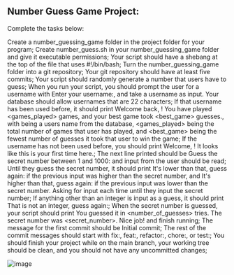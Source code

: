 ## Number Guess Game Project: 

Complete the tasks below:

Create a number_guessing_game folder in the project folder for your program;
Create number_guess.sh in your number_guessing_game folder and give it executable permissions;
Your script should have a shebang at the top of the file that uses #!/bin/bash;
Turn the number_guessing_game folder into a git repository;
Your git repository should have at least five commits;
Your script should randomly generate a number that users have to guess;
When you run your script, you should prompt the user for a username with Enter your username:, and take a username as input. Your database should allow usernames that are 22 characters;
If that username has been used before, it should print Welcome back, <username>! You have played <games_played> games, and your best game took <best_game> guesses., with <username> being a users name from the database, <games_played> being the total number of games that user has played, and <best_game> being the fewest number of guesses it took that user to win the game;
If the username has not been used before, you should print Welcome, <username>! It looks like this is your first time here.;
The next line printed should be Guess the secret number between 1 and 1000: and input from the user should be read;
Until they guess the secret number, it should print It's lower than that, guess again: if the previous input was higher than the secret number, and It's higher than that, guess again: if the previous input was lower than the secret number. Asking for input each time until they input the secret number;
If anything other than an integer is input as a guess, it should print That is not an integer, guess again:;
When the secret number is guessed, your script should print You guessed it in <number_of_guesses> tries. The secret number was <secret_number>. Nice job! and finish running;
The message for the first commit should be Initial commit;
The rest of the commit messages should start with fix:, feat:, refactor:, chore:, or test:;
You should finish your project while on the main branch, your working tree should be clean, and you should not have any uncommitted changes;

![image](https://github.com/pedroAugtIn/Number_guess/assets/158518938/b87aa0dd-b15c-4232-a1b2-d833c45c2269)
